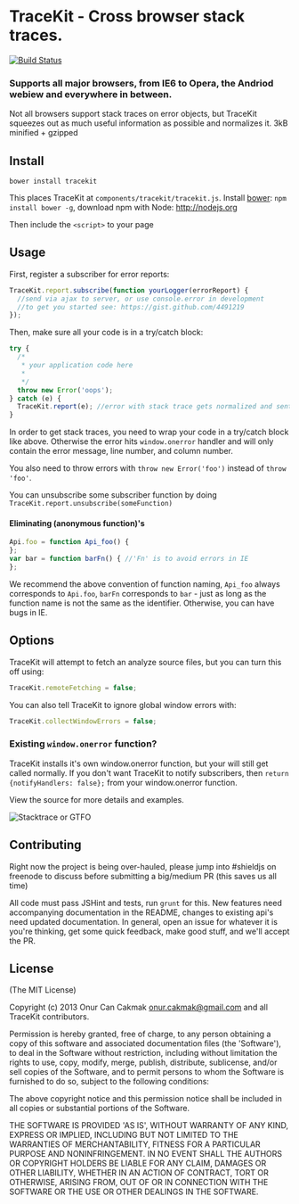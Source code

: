 TraceKit - Cross browser stack traces.
=====================================

[![Build Status](https://travis-ci.org/occ/TraceKit.png?branch=master)](https://travis-ci.org/occ/TraceKit)

### Supports all major browsers, from IE6 to Opera, the Andriod webiew and everywhere in between.

Not all browsers support stack traces on error objects, but TraceKit squeezes
out as much useful information as possible and normalizes it. 3kB minified + gzipped


## Install

```
bower install tracekit
```
This places TraceKit at `components/tracekit/tracekit.js`. Install [bower](http://twitter.github.com/bower/): `npm install bower -g`, download npm with Node: http://nodejs.org

Then include the `<script>` to your page

## Usage

First, register a subscriber for error reports:
```javascript
TraceKit.report.subscribe(function yourLogger(errorReport) {
  //send via ajax to server, or use console.error in development
  //to get you started see: https://gist.github.com/4491219
});
```

Then, make sure all your code is in a try/catch block:
```javascript
try {
  /*
   * your application code here
   *
   */
  throw new Error('oops');
} catch (e) {
  TraceKit.report(e); //error with stack trace gets normalized and sent to subscriber
}
```

In order to get stack traces, you need to wrap your code in a try/catch block like above. Otherwise the error hits `window.onerror` handler and will only contain the error message, line number, and column number.

You also need to throw errors with `throw new Error('foo')` instead of `throw 'foo'`.

You can unsubscribe some subscriber function by doing `TraceKit.report.unsubscribe(someFunction)`

#### Eliminating (anonymous function)'s

```javascript
Api.foo = function Api_foo() {
};
var bar = function barFn() { //'Fn' is to avoid errors in IE
};
```

We recommend the above convention of function naming, `Api_foo` always corresponds to `Api.foo`, `barFn` corresponds to `bar` - just as long as the function name is not the same as the identifier. Otherwise, you can have bugs in IE.

## Options

TraceKit will attempt to fetch an analyze source files, but you can turn this off using:

```javascript
TraceKit.remoteFetching = false;
```

You can also tell TraceKit to ignore global window errors with:

```javascript
TraceKit.collectWindowErrors = false;
```

### Existing `window.onerror` function?

TraceKit installs it's own window.onerror function, but your will still get called normally.
If you don't want TraceKit to notify subscribers, then `return {notifyHandlers: false};` from your window.onerror function.

View the source for more details and examples.

![Stacktrace or GTFO](http://i.imgur.com/jacoj.jpg)

## Contributing

Right now the project is being over-hauled, please jump into #shieldjs on freenode to discuss before submitting a big/medium PR (this saves us all time)

All code must pass JSHint and tests, run `grunt` for this. New features need accompanying documentation in the README, changes to existing api's need updated documentation. In general, open an issue for whatever it is you're thinking, get some quick feedback, make good stuff, and we'll accept the PR.

## License

(The MIT License)

Copyright (c) 2013 Onur Can Cakmak <onur.cakmak@gmail.com> and all TraceKit contributors.

Permission is hereby granted, free of charge, to any person obtaining a copy of this software and associated documentation files (the 'Software'), to deal in the Software without restriction, including without limitation the rights to use, copy, modify, merge, publish, distribute, sublicense, and/or sell copies of the Software, and to permit persons to whom the Software is furnished to do so, subject to the following conditions:

The above copyright notice and this permission notice shall be included in all copies or substantial portions of the Software.

THE SOFTWARE IS PROVIDED 'AS IS', WITHOUT WARRANTY OF ANY KIND, EXPRESS OR IMPLIED, INCLUDING BUT NOT LIMITED TO THE WARRANTIES OF MERCHANTABILITY, FITNESS FOR A PARTICULAR PURPOSE AND NONINFRINGEMENT. IN NO EVENT SHALL THE AUTHORS OR COPYRIGHT HOLDERS BE LIABLE FOR ANY CLAIM, DAMAGES OR OTHER LIABILITY, WHETHER IN AN ACTION OF CONTRACT, TORT OR OTHERWISE, ARISING FROM, OUT OF OR IN CONNECTION WITH THE SOFTWARE OR THE USE OR OTHER DEALINGS IN THE SOFTWARE.
